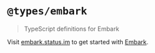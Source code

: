 # `@types/embark`

> TypeScript definitions for Embark

Visit [embark.status.im](https://embark.status.im/) to get started with
[Embark](https://github.com/embark-framework/embark).
